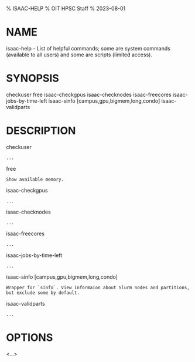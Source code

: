 % ISAAC-HELP
% OIT HPSC Staff
% 2023-08-01

NAME
====

isaac-help - List of helpful commands; some are system commands (available to all users) and some are scripts (limited access).

SYNOPSIS
========

checkuser
free
isaac-checkgpus
isaac-checknodes
isaac-freecores
isaac-jobs-by-time-left
isaac-sinfo [campus,gpu,bigmem,long,condo]
isaac-validparts


DESCRIPTION
===========

checkuser

    ...

free

    Show available memory.

isaac-checkgpus

    ...

isaac-checknodes

    ...

isaac-freecores

    ...

isaac-jobs-by-time-left

    ...

isaac-sinfo [campus,gpu,bigmem,long,condo]

    Wrapper for `sinfo`. View informaion about Slurm nodes and partitions, but exclude some by default.

isaac-validparts

    ...




OPTIONS
=======


<...>


